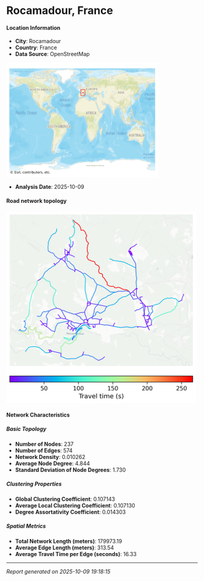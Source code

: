 # Rocamadour, France

#### Location Information

- **City**: Rocamadour
- **Country**: France
- **Data Source**: OpenStreetMap
<img src="Rocamadour_location.png" alt="Rocamadour Location Map" width="400" />

- **Analysis Date**: 2025-10-09

#### Road network topology

<img src="Rocamadour_network_map.png" alt="Rocamadour Road Network Map" width="500"/>

#### Network Characteristics

##### Basic Topology

- **Number of Nodes**: 237
- **Number of Edges**: 574
- **Network Density**: 0.010262
- **Average Node Degree**: 4.844
- **Standard Deviation of Node Degrees**: 1.730

##### Clustering Properties

- **Global Clustering Coefficient**: 0.107143
- **Average Local Clustering Coefficient**: 0.107130
- **Degree Assortativity Coefficient**: 0.014303

##### Spatial Metrics

- **Total Network Length (meters)**: 179973.19
- **Average Edge Length (meters)**: 313.54
- **Average Travel Time per Edge (seconds)**: 16.33

---
*Report generated on 2025-10-09 19:18:15*
